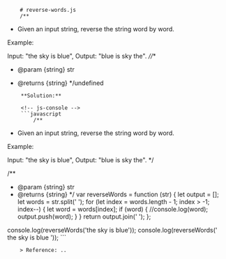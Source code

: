 
        # reverse-words.js
        /**
 * Given an input string, reverse the string word by word.

Example:  

Input: "the sky is blue",
Output: "blue is sky the".
 *//**
 * @param {string} str
 * @returns {string}
 */undefined
        
        **Solution:**
        
        <!-- js-console -->
        ```javascript
            /**
 * Given an input string, reverse the string word by word.

Example:  

Input: "the sky is blue",
Output: "blue is sky the".
 */

/**
 * @param {string} str
 * @returns {string}
 */
var reverseWords = function (str) {
    let output = [];
    let words = str.split(' ');
    for (let index = words.length - 1; index > -1; index--) {
        let word = words[index];
        if (word) {
            //console.log(word);
            output.push(word);
        }
    }
    return output.join(' ');
};

console.log(reverseWords('the sky is blue'));
console.log(reverseWords(' the sky is blue '));
        ```
        
        > Reference: ..
        
        